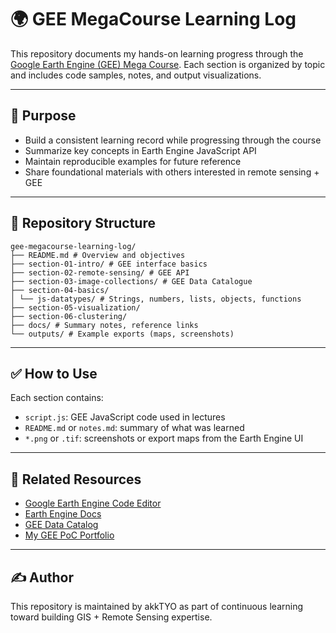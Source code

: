 # 🌍 GEE MegaCourse Learning Log

This repository documents my hands-on learning progress through the [Google Earth Engine (GEE) Mega Course](https://www.udemy.com/course/google-earth-engine-gis-remote-sensing/). Each section is organized by topic and includes code samples, notes, and output visualizations.

---

## 🎯 Purpose

- Build a consistent learning record while progressing through the course  
- Summarize key concepts in Earth Engine JavaScript API  
- Maintain reproducible examples for future reference  
- Share foundational materials with others interested in remote sensing + GEE  

---

## 📂 Repository Structure
```
gee-megacourse-learning-log/
├── README.md # Overview and objectives
├── section-01-intro/ # GEE interface basics
├── section-02-remote-sensing/ # GEE API
├── section-03-image-collections/ # GEE Data Catalogue
├── section-04-basics/ 
│ └── js-datatypes/ # Strings, numbers, lists, objects, functions
├── section-05-visualization/
├── section-06-clustering/
├── docs/ # Summary notes, reference links
└── outputs/ # Example exports (maps, screenshots)

```

---

## ✅ How to Use

Each section contains:

- `script.js`: GEE JavaScript code used in lectures  
- `README.md` or `notes.md`: summary of what was learned  
- `*.png` or `.tif`: screenshots or export maps from the Earth Engine UI  

---

## 📖 Related Resources

- [Google Earth Engine Code Editor](https://code.earthengine.google.com/)  
- [Earth Engine Docs](https://developers.google.com/earth-engine)  
- [GEE Data Catalog](https://developers.google.com/earth-engine/datasets)  
- [My GEE PoC Portfolio](https://github.com/akkTYO/remote-sensing-poc-portfolio)  

---

## ✍️ Author

This repository is maintained by akkTYO as part of continuous learning toward building GIS + Remote Sensing expertise.
